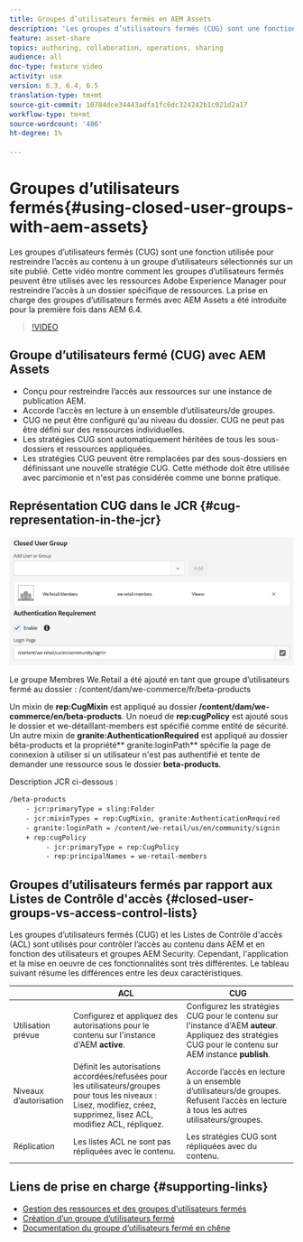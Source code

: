 ```yaml
---
title: Groupes d’utilisateurs fermés en AEM Assets
description: 'Les groupes d’utilisateurs fermés (CUG) sont une fonction utilisée pour restreindre l’accès au contenu à un groupe d’utilisateurs sélectionnés sur un site publié. Cette vidéo montre comment les groupes d’utilisateurs fermés peuvent être utilisés avec les ressources Adobe Experience Manager pour restreindre l’accès à un dossier spécifique de ressources. La prise en charge des groupes d’utilisateurs fermés avec AEM Assets a été introduite pour la première fois dans AEM 6.4. '
feature: asset-share
topics: authoring, collaboration, operations, sharing
audience: all
doc-type: feature video
activity: use
version: 6.3, 6.4, 6.5
translation-type: tm+mt
source-git-commit: 10784dce34443adfa1fc6dc324242b1c021d2a17
workflow-type: tm+mt
source-wordcount: '486'
ht-degree: 1%

---
```



# Groupes d’utilisateurs fermés{#using-closed-user-groups-with-aem-assets}

Les groupes d’utilisateurs fermés (CUG) sont une fonction utilisée pour restreindre l’accès au contenu à un groupe d’utilisateurs sélectionnés sur un site publié. Cette vidéo montre comment les groupes d’utilisateurs fermés peuvent être utilisés avec les ressources Adobe Experience Manager pour restreindre l’accès à un dossier spécifique de ressources. La prise en charge des groupes d’utilisateurs fermés avec AEM Assets a été introduite pour la première fois dans AEM 6.4.

>[!VIDEO](https://video.tv.adobe.com/v/22155?quality=9&learn=on)

## Groupe d’utilisateurs fermé (CUG) avec AEM Assets

* Conçu pour restreindre l’accès aux ressources sur une instance de publication AEM.
* Accorde l’accès en lecture à un ensemble d’utilisateurs/de groupes.
* CUG ne peut être configuré qu&#39;au niveau du dossier. CUG ne peut pas être défini sur des ressources individuelles.
* Les stratégies CUG sont automatiquement héritées de tous les sous-dossiers et ressources appliquées.
* Les stratégies CUG peuvent être remplacées par des sous-dossiers en définissant une nouvelle stratégie CUG. Cette méthode doit être utilisée avec parcimonie et n&#39;est pas considérée comme une bonne pratique.

## Représentation CUG dans le JCR {#cug-representation-in-the-jcr}

![Représentation CUG dans le JCR](assets/closed-user-groups/folder-properties-closed-user-groups.png)

Le groupe Membres We.Retail a été ajouté en tant que groupe d’utilisateurs fermé au dossier : /content/dam/we-commerce/fr/beta-products

Un mixin de **rep:CugMixin** est appliqué au dossier **/content/dam/we-commerce/en/beta-products**. Un noeud de **rep:cugPolicy** est ajouté sous le dossier et we-détaillant-members est spécifié comme entité de sécurité. Un autre mixin de **granite:AuthenticationRequired** est appliqué au dossier bêta-products et la propriété** granite:loginPath** spécifie la page de connexion à utiliser si un utilisateur n&#39;est pas authentifié et tente de demander une ressource sous le dossier **beta-products**.

Description JCR ci-dessous :

```xml
/beta-products
    - jcr:primaryType = sling:Folder
    - jcr:mixinTypes = rep:CugMixin, granite:AuthenticationRequired
    - granite:loginPath = /content/we-retail/us/en/community/signin
    + rep:cugPolicy
         - jcr:primaryType = rep:CugPolicy
         - rep:principalNames = we-retail-members
```

## Groupes d’utilisateurs fermés par rapport aux Listes de Contrôle d&#39;accès {#closed-user-groups-vs-access-control-lists}

Les groupes d’utilisateurs fermés (CUG) et les Listes de Contrôle d&#39;accès (ACL) sont utilisés pour contrôler l’accès au contenu dans AEM et en fonction des utilisateurs et groupes AEM Security. Cependant, l&#39;application et la mise en oeuvre de ces fonctionnalités sont très différentes. Le tableau suivant résume les différences entre les deux caractéristiques.

|  | ACL | CUG |
| ----------------- | -------------------------------------------------------------------------------------------------------------------------------- | ----------------------------------------------------------------------------------------------------------------------------- |
| Utilisation prévue | Configurez et appliquez des autorisations pour le contenu sur l&#39;instance d&#39;AEM **active**. | Configurez les stratégies CUG pour le contenu sur l&#39;instance d&#39;AEM **auteur**. Appliquez des stratégies CUG pour le contenu sur AEM instance **publish**. |
| Niveaux d’autorisation | Définit les autorisations accordées/refusées pour les utilisateurs/groupes pour tous les niveaux : Lisez, modifiez, créez, supprimez, lisez ACL, modifiez ACL, répliquez. | Accorde l’accès en lecture à un ensemble d’utilisateurs/de groupes. Refusent l’accès en lecture à tous les autres utilisateurs/groupes. |
| Réplication | Les listes ACL ne sont pas répliquées avec le contenu. | Les stratégies CUG sont répliquées avec du contenu. |

## Liens de prise en charge {#supporting-links}

* [Gestion des ressources et des groupes d’utilisateurs fermés](https://helpx.adobe.com/experience-manager/6-5/assets/using/managing-assets-touch-ui.html#ClosedUserGroup)
* [Création d’un groupe d’utilisateurs fermé](https://helpx.adobe.com/experience-manager/6-5/sites/administering/using/cug.html)
* [Documentation du groupe d’utilisateurs fermé en chêne](https://jackrabbit.apache.org/oak/docs/security/authorization/cug.html)
